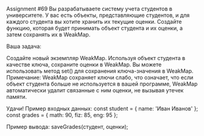 Assignment #69
Вы разрабатываете систему учета студентов в университете. У вас есть объекты, представляющие студентов, и для каждого 
студента вы хотите хранить их текущие оценки. Создайте функцию, которая будет принимать объект студента и их оценки, а 
затем сохранять их в WeakMap.

Ваша задача:

Создайте новый экземпляр WeakMap.
Используя объект студента в качестве ключа, сохраните оценки в WeakMap.
Вы можете использовать метод set() для сохранения ключа-значения в WeakMap.
Примечание: WeakMap сохраняет ключи слабо, что означает, что если объект студента больше не используется в вашей
программе, WeakMap автоматически удалит связанные с ним оценки, не вызывая утечек памяти.

Удачи!
Пример входных данных:
const student = { name: 'Иван Иванов' };
const grades = { math: 90, fiz: 85, eng: 95 };


Пример вывода:
saveGrades(студент, оценки);